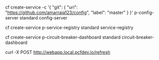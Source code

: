 cf create-service -c '{ "git": { "uri": "https://github.com/amarraja123/config", "label": "master"  } }' p-config-server standard config-server

cf create-service p-service-registry standard service-registry

cf create-service p-circuit-breaker-dashboard standard circuit-breaker-dashboard

curl -X POST http://webapp.local.pcfdev.io/refresh